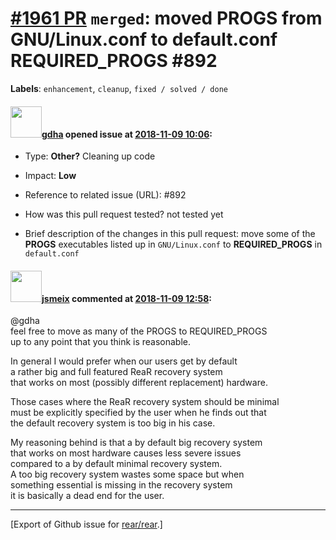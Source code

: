 [\#1961 PR](https://github.com/rear/rear/pull/1961) `merged`: moved PROGS from GNU/Linux.conf to default.conf REQUIRED\_PROGS \#892
===================================================================================================================================

**Labels**: `enhancement`, `cleanup`, `fixed / solved / done`

#### <img src="https://avatars.githubusercontent.com/u/888633?u=cdaeb31efcc0048d3619651aa18dd4b76e636b21&v=4" width="50">[gdha](https://github.com/gdha) opened issue at [2018-11-09 10:06](https://github.com/rear/rear/pull/1961):

-   Type: **Other?** Cleaning up code

-   Impact: **Low**

-   Reference to related issue (URL): \#892

-   How was this pull request tested? not tested yet

-   Brief description of the changes in this pull request: move some of
    the **PROGS** executables listed up in `GNU/Linux.conf` to
    **REQUIRED\_PROGS** in `default.conf`

#### <img src="https://avatars.githubusercontent.com/u/1788608?u=925fc54e2ce01551392622446ece427f51e2f0ce&v=4" width="50">[jsmeix](https://github.com/jsmeix) commented at [2018-11-09 12:58](https://github.com/rear/rear/pull/1961#issuecomment-437352262):

@gdha  
feel free to move as many of the PROGS to REQUIRED\_PROGS  
up to any point that you think is reasonable.

In general I would prefer when our users get by default  
a rather big and full featured ReaR recovery system  
that works on most (possibly different replacement) hardware.

Those cases where the ReaR recovery system should be minimal  
must be explicitly specified by the user when he finds out that  
the default recovery system is too big in his case.

My reasoning behind is that a by default big recovery system  
that works on most hardware causes less severe issues  
compared to a by default minimal recovery system.  
A too big recovery system wastes some space but when  
something essential is missing in the recovery system  
it is basically a dead end for the user.

------------------------------------------------------------------------

\[Export of Github issue for
[rear/rear](https://github.com/rear/rear).\]
